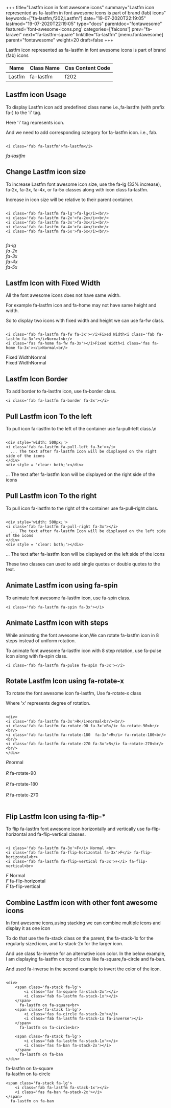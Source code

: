 +++
title="Lastfm icon in font awesome icons"
summary="Lastfm icon represented as fa-lastfm in font awesome icons is part of brand (fab) icons"
keywords=["fa-lastfm,f202,Lastfm"]
date="19-07-2020T22:19:05"
lastmod="19-07-2020T22:19:05"
type="docs"
parentdoc="fontawesome"
featured='font-awesome-icons.png'
categories=['faicons']
prev="fa-laravel"
next="fa-lastfm-square"
linktitle="fa-lastfm"
[menu.fontawesome]
parent="fontawesome"
weight=20
draft=false
+++


Lastfm icon represented as fa-lastfm in font awesome icons is part of brand (fab) icons

<div class='table-responsive'><table class='table'><thead><tr><th>Name</th><th>Class Name</th><th>Css Content Code</th></tr></thead><tbody><tr><td>Lastfm</td><td>fa-lastfm</td><td>f202</td></tr></tbody></table></div>



## Lastfm icon Usage

To display Lastfm icon add predefined class name i.e.,fa-lastfm (with prefix fa-) to the 'i' tag.

Here 'i' tag represents icon.

And we need to add corresponding category for fa-lastfm icon. i.e., fab.


```

<i class='fab fa-lastfm'>fa-lastfm</i>
```

<i class='fab fa-lastfm'>fa-lastfm</i>




## Change Lastfm icon size
To increase Lastfm font awesome icon size, use the fa-lg (33% increase), fa-2x, fa-3x, fa-4x, or fa-5x classes along with icon class fa-lastfm.

Increase in icon size will be relative to their parent container. 

```

<i class='fab fa-lastfm fa-lg'>fa-lg</i><br/>
<i class='fab fa-lastfm fa-2x'>fa-2x</i><br/>
<i class='fab fa-lastfm fa-3x'>fa-3x</i><br/>
<i class='fab fa-lastfm fa-4x'>fa-4x</i><br/>
<i class='fab fa-lastfm fa-5x'>fa-5x</i><br/>
            
```

<i class='fab fa-lastfm fa-lg'>fa-lg</i><br/>
<i class='fab fa-lastfm fa-2x'>fa-2x</i><br/>
<i class='fab fa-lastfm fa-3x'>fa-3x</i><br/>
<i class='fab fa-lastfm fa-4x'>fa-4x</i><br/>
<i class='fab fa-lastfm fa-5x'>fa-5x</i><br/>
            



## Lastfm Icon with Fixed Width 

All the font awesome icons does not have same width.

For example fa-lastfm icon and fa-home may not have same height and width.

So to display two icons with fixed width and height we can use fa-fw class.


```

<i class='fab fa-lastfm fa-fw fa-3x'></i>Fixed Width<i class='fab fa-lastfm fa-3x'></i>Normal<br/>
<i class='fas fa-home fa-fw fa-3x'></i>Fixed Width<i class='fas fa-home fa-3x'></i>Normal<br/>
```

<i class='fab fa-lastfm fa-fw fa-3x'></i>Fixed Width<i class='fab fa-lastfm fa-3x'></i>Normal<br/>
<i class='fas fa-home fa-fw fa-3x'></i>Fixed Width<i class='fas fa-home fa-3x'></i>Normal<br/>



## Lastfm Icon Border 

To add border to fa-lastfm icon, use fa-border class.


```
<i class='fab fa-lastfm fa-border fa-3x'></i>

```
<i class='fab fa-lastfm fa-border fa-3x'></i>





## Pull Lastfm icon To the left

To pull icon fa-lastfm to the left of the container use fa-pull-left class.\n

```

<div style='width: 500px;'>
<i class='fab fa-lastfm fa-pull-left fa-3x'></i>
  ... The text after fa-lastfm Icon will be displayed on the right side of the icons
</div>
<div style = 'clear: both;'></div>
```

<div style='width: 500px;'>
<i class='fab fa-lastfm fa-pull-left fa-3x'></i>
  ... The text after fa-lastfm Icon will be displayed on the right side of the icons
</div>
<div style = 'clear: both;'></div>




## Pull Lastfm icon To the right
To pull icon fa-lastfm to the right of the container use fa-pull-right class.

```

<div style='width: 500px;'>
<i class='fab fa-lastfm fa-pull-right fa-3x'></i>
  ... The text after fa-lastfm Icon will be displayed on the left side of the icons
</div>
<div style = 'clear: both;'></div>
```

<div style='width: 500px;'>
<i class='fab fa-lastfm fa-pull-right fa-3x'></i>
  ... The text after fa-lastfm Icon will be displayed on the left side of the icons
</div>
<div style = 'clear: both;'></div>

These two classes can used to add single quotes or double quotes to the text.


## Animate Lastfm icon using fa-spin
To animate font awesome fa-lastfm icon, use fa-spin class.

```
<i class='fab fa-lastfm fa-spin fa-3x'></i>
```
<i class='fab fa-lastfm fa-spin fa-3x'></i>




## Animate Lastfm icon with steps
While animating the font awesome icon,We can rotate fa-lastfm icon in 8 steps instead of uniform rotation.

To animate font awesome fa-lastfm icon with 8 step rotation, use fa-pulse icon along with fa-spin class.


```
<i class='fab fa-lastfm fa-pulse fa-spin fa-3x'></i>

```
<i class='fab fa-lastfm fa-pulse fa-spin fa-3x'></i>





## Rotate Lastfm Icon using fa-rotate-x
To rotate the font awesome icon fa-lastfm, Use fa-rotate-x class

Where 'x' represents degree of rotation.


```

<div>
<i class='fab fa-lastfm fa-3x'>R</i>normal<br/><br/>
<i class='fab fa-lastfm fa-rotate-90 fa-3x'>R</i> fa-rotate-90<br/><br/> 
<i class='fab fa-lastfm fa-rotate-180  fa-3x'>R</i> fa-rotate-180<br/><br/> 
<i class='fab fa-lastfm fa-rotate-270 fa-3x'>R</i> fa-rotate-270<br/><br/>
</div>
```

<div>
<i class='fab fa-lastfm fa-3x'>R</i>normal<br/><br/>
<i class='fab fa-lastfm fa-rotate-90 fa-3x'>R</i> fa-rotate-90<br/><br/> 
<i class='fab fa-lastfm fa-rotate-180  fa-3x'>R</i> fa-rotate-180<br/><br/> 
<i class='fab fa-lastfm fa-rotate-270 fa-3x'>R</i> fa-rotate-270<br/><br/>
</div>




## Flip Lastfm Icon using fa-flip-*
To flip fa-lastfm font awesome icon horizontally and vertically use fa-flip-horizontal and fa-flip-vertical classes. 

```

<i class='fab fa-lastfm fa-3x'>F</i> Normal <br>
<i class='fab fa-lastfm fa-flip-horizontal fa-3x'>F</i> fa-flip-horizontal<br>
<i class='fab fa-lastfm fa-flip-vertical fa-3x'>F</i> fa-flip-vertical<br>
```

<i class='fab fa-lastfm fa-3x'>F</i> Normal <br>
<i class='fab fa-lastfm fa-flip-horizontal fa-3x'>F</i> fa-flip-horizontal<br>
<i class='fab fa-lastfm fa-flip-vertical fa-3x'>F</i> fa-flip-vertical<br>




## Combine Lastfm icon with other font awesome icons
In font awesome icons,using stacking we can combine multiple icons and display it as one icon 

To do that use the fa-stack class on the parent, the fa-stack-1x for the regularly sized icon, and fa-stack-2x for the larger icon.

And use class fa-inverse for an alternative icon color. 
In the below example, I am displaying fa-lastfm on top of icons like fa-square,fa-circle and fa-ban.

And used fa-inverse in the second example to invert the color of the icon.

```

<div>
    <span class='fa-stack fa-lg'>
        <i class='far fa-square fa-stack-2x'></i>
        <i class='fab fa-lastfm fa-stack-1x'></i>
    </span>
      fa-lastfm on fa-square<br>
    <span class='fa-stack fa-lg'>
        <i class='fas fa-circle fa-stack-2x'></i>
        <i class='fab fa-lastfm fa-stack-1x fa-inverse'></i>
    </span>
      fa-lastfm on fa-circle<br>

    <span class='fa-stack fa-lg'>
        <i class='fab fa-lastfm fa-stack-1x'></i>
        <i class='fas fa-ban fa-stack-2x'></i>
    </span>
      fa-lastfm on fa-ban
</div>
```

<div>
    <span class='fa-stack fa-lg'>
        <i class='far fa-square fa-stack-2x'></i>
        <i class='fab fa-lastfm fa-stack-1x'></i>
    </span>
      fa-lastfm on fa-square<br>
    <span class='fa-stack fa-lg'>
        <i class='fas fa-circle fa-stack-2x'></i>
        <i class='fab fa-lastfm fa-stack-1x fa-inverse'></i>
    </span>
      fa-lastfm on fa-circle<br>

    <span class='fa-stack fa-lg'>
        <i class='fab fa-lastfm fa-stack-1x'></i>
        <i class='fas fa-ban fa-stack-2x'></i>
    </span>
      fa-lastfm on fa-ban
</div>






